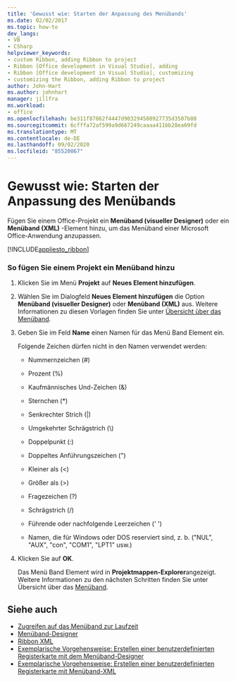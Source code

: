 ```yaml
---
title: 'Gewusst wie: Starten der Anpassung des Menübands'
ms.date: 02/02/2017
ms.topic: how-to
dev_langs:
- VB
- CSharp
helpviewer_keywords:
- custom Ribbon, adding Ribbon to project
- Ribbon [Office development in Visual Studio], adding
- Ribbon [Office development in Visual Studio], customizing
- customizing the Ribbon, adding Ribbon to project
author: John-Hart
ms.author: johnhart
manager: jillfra
ms.workload:
- office
ms.openlocfilehash: be311f87862f4447d903294508927735d3507b08
ms.sourcegitcommit: 6cfffa72af599a9d667249caaaa411bb28ea69fd
ms.translationtype: MT
ms.contentlocale: de-DE
ms.lasthandoff: 09/02/2020
ms.locfileid: "85520067"
---
```

# <a name="how-to-get-started-customizing-the-ribbon"></a>Gewusst wie: Starten der Anpassung des Menübands
  Fügen Sie einem Office-Projekt ein **Menüband (visueller Designer)** oder ein **Menüband (XML)** -Element hinzu, um das Menüband einer Microsoft Office-Anwendung anzupassen.

 [!INCLUDE[appliesto_ribbon](../vsto/includes/appliesto-ribbon-md.md)]

### <a name="to-add-a-ribbon-to-a-project"></a>So fügen Sie einem Projekt ein Menüband hinzu

1. Klicken Sie im Menü **Projekt** auf **Neues Element hinzufügen**.

2. Wählen Sie im Dialogfeld **Neues Element hinzufügen** die Option **Menüband (visueller Designer)** oder **Menüband (XML)** aus. Weitere Informationen zu diesen Vorlagen finden Sie unter [Übersicht über das Menüband](../vsto/ribbon-overview.md).

3. Geben Sie im Feld **Name** einen Namen für das Menü Band Element ein.

    Folgende Zeichen dürfen nicht in den Namen verwendet werden:

   - Nummernzeichen (#)

   - Prozent (%)

   - Kaufmännisches Und-Zeichen (&)

   - Sternchen (*)

   - Senkrechter Strich (|)

   - Umgekehrter Schrägstrich (\\)

   - Doppelpunkt (:)

   - Doppeltes Anführungszeichen (")

   - Kleiner als (\<)

   - Größer als (>)

   - Fragezeichen (?)

   - Schrägstrich (/)

   - Führende oder nachfolgende Leerzeichen (' ')

   - Namen, die für Windows oder DOS reserviert sind, z. b. ("NUL", "AUX", "con", "COM1", "LPT1" usw.)

4. Klicken Sie auf **OK**.

   Das Menü Band Element wird in **Projektmappen-Explorer**angezeigt. Weitere Informationen zu den nächsten Schritten finden Sie unter Übersicht über das [Menüband](../vsto/ribbon-overview.md).

## <a name="see-also"></a>Siehe auch
- [Zugreifen auf das Menüband zur Laufzeit](../vsto/accessing-the-ribbon-at-run-time.md)
- [Menüband-Designer](../vsto/ribbon-designer.md)
- [Ribbon XML](../vsto/ribbon-xml.md)
- [Exemplarische Vorgehensweise: Erstellen einer benutzerdefinierten Registerkarte mit dem Menüband-Designer](../vsto/walkthrough-creating-a-custom-tab-by-using-the-ribbon-designer.md)
- [Exemplarische Vorgehensweise: Erstellen einer benutzerdefinierten Registerkarte mit Menüband-XML](../vsto/walkthrough-creating-a-custom-tab-by-using-ribbon-xml.md)
